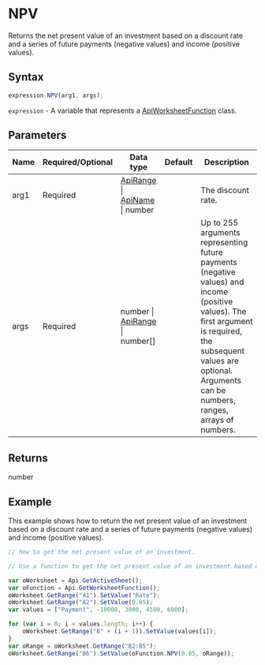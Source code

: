 # NPV

Returns the net present value of an investment based on a discount rate and a series of future payments (negative values) and income (positive values).

## Syntax

```javascript
expression.NPV(arg1, args);
```

`expression` - A variable that represents a [ApiWorksheetFunction](../ApiWorksheetFunction.md) class.

## Parameters

| **Name** | **Required/Optional** | **Data type** | **Default** | **Description** |
| ------------- | ------------- | ------------- | ------------- | ------------- |
| arg1 | Required | [ApiRange](../../ApiRange/ApiRange.md) \| [ApiName](../../ApiName/ApiName.md) \| number |  | The discount rate. |
| args | Required | number \| [ApiRange](../../ApiRange/ApiRange.md) \| number[] |  | Up to 255 arguments representing future payments (negative values) and income (positive values). The first argument is required, the subsequent values are optional. Arguments can be numbers, ranges, arrays of numbers. |

## Returns

number

## Example

This example shows how to return the net present value of an investment based on a discount rate and a series of future payments (negative values) and income (positive values).

```javascript editor-xlsx
// How to get the net present value of an investment.

// Use a function to get the net present value of an investment based on different parameters.

var oWorksheet = Api.GetActiveSheet();
var oFunction = Api.GetWorksheetFunction();
oWorksheet.GetRange("A1").SetValue("Rate");
oWorksheet.GetRange("A2").SetValue(0.05);
var values = ["Payment", -10000, 3000, 4500, 6000];

for (var i = 0; i < values.length; i++) {
    oWorksheet.GetRange("B" + (i + 1)).SetValue(values[i]);
}
var oRange = oWorksheet.GetRange("B2:B5");
oWorksheet.GetRange("B6").SetValue(oFunction.NPV(0.05, oRange));
```
